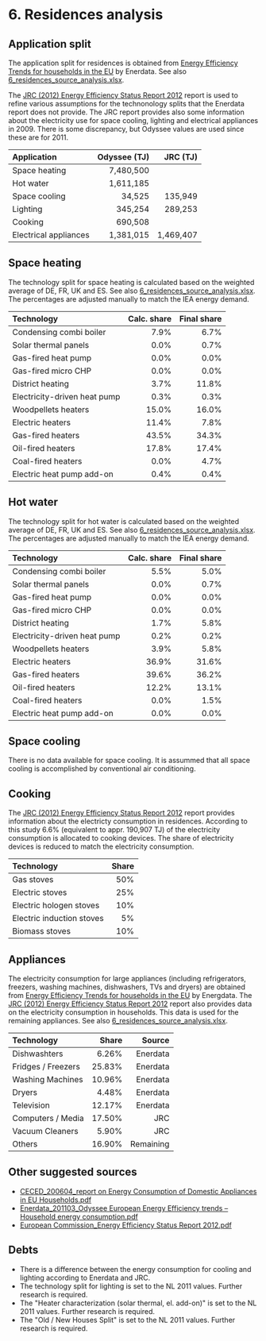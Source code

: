 # 6. Residences analysis

## Application split

The application split for residences is obtained from [Energy Efficiency Trends for households in the EU](http://www.odyssee-mure.eu/publications/efficiency-by-sector/household/) by Enerdata. See also [6_residences_source_analysis.xlsx](6_residences_source_analysis.xlsx).

The [JRC (2012) Energy Efficiency Status Report 2012](http://iet.jrc.ec.europa.eu/energyefficiency/sites/energyefficiency/files/energy-efficiency-status-report-2012.pdf) report is used to refine various assumptions for the technonology splits that the Enerdata report does not provide. The JRC report provides also some information about the electricity use for space cooling, lighting and electrical appliances in 2009. There is some discrepancy, but Odyssee values are used since these are for 2011.

| Application           | Odyssee (TJ) | JRC (TJ)     |
| :-------------------- | -----------: | -----------: |
| Space heating         |    7,480,500 |              |
| Hot water             |    1,611,185 |              |
| Space cooling         |       34,525 |      135,949 |
| Lighting              |      345,254 |      289,253 |
| Cooking               |      690,508 |              |
| Electrical appliances |    1,381,015 |    1,469,407 |


## Space heating 

The technology split for space heating is calculated based on the weighted average of DE, FR, UK and ES. See also [6_residences_source_analysis.xlsx](6_residences_source_analysis.xlsx). The percentages are adjusted manually to match the IEA energy demand. 

| Technology                    | Calc. share | Final share |
| :---------------------------- | ----------: | ----------: |
| Condensing combi boiler       |        7.9% |        6.7% |
| Solar thermal panels          |        0.0% |        0.7% | 
| Gas-fired heat pump           |        0.0% |        0.0% |
| Gas-fired micro CHP           |        0.0% |        0.0% |
| District heating              |        3.7% |       11.8% |
| Electricity-driven heat pump  |        0.3% |        0.3% |
| Woodpellets heaters           |       15.0% |       16.0% |
| Electric heaters              |       11.4% |        7.8% |
| Gas-fired heaters             |       43.5% |       34.3% |
| Oil-fired heaters             |       17.8% |       17.4% |
| Coal-fired heaters            |        0.0% |        4.7% |
| Electric heat pump add-on     |        0.4% |        0.4% |


## Hot water

The technology split for hot water is calculated based on the weighted average of DE, FR, UK and ES. See also [6_residences_source_analysis.xlsx](6_residences_source_analysis.xlsx). The percentages are adjusted manually to match the IEA energy demand.

| Technology                    | Calc. share | Final share |
| :---------------------------- | ----------: | ----------: |
| Condensing combi boiler       |        5.5% |        5.0% |
| Solar thermal panels          |        0.0% |        0.7% |
| Gas-fired heat pump           |        0.0% |        0.0% |
| Gas-fired micro CHP           |        0.0% |        0.0% |
| District heating              |        1.7% |        5.8% |
| Electricity-driven heat pump  |        0.2% |        0.2% |
| Woodpellets heaters           |        3.9% |        5.8% |
| Electric heaters              |       36.9% |       31.6% |
| Gas-fired heaters             |       39.6% |       36.2% |
| Oil-fired heaters             |       12.2% |       13.1% |
| Coal-fired heaters            |        0.0% |        1.5% |
| Electric heat pump add-on     |        0.0% |        0.0% |


## Space cooling

There is no data available for space cooling. It is assummed that all space cooling is accomplished by conventional air conditioning.


## Cooking

The [JRC (2012) Energy Efficiency Status Report 2012](http://iet.jrc.ec.europa.eu/energyefficiency/sites/energyefficiency/files/energy-efficiency-status-report-2012.pdf) report provides information about the electricty consumption in residences. According to this study 6.6%  (equivalent to appr. 190,907 TJ) of the electricity consumption is allocated to cooking devices. The share of electricity devices is reduced to match the electricity consumption.

| Technology                | Share |
| :------------------------ | ----: |
| Gas stoves                |   50% |
| Electric stoves           |   25% |
| Electric hologen stoves   |   10% |
| Electric induction stoves |    5% |
| Biomass stoves            |   10% |


## Appliances

The electricity consumption for large appliances (including refrigerators, freezers, washing machines, dishwashers, TVs and dryers) are obtained from [Energy Efficiency Trends for households in the EU](http://www.odyssee-mure.eu/publications/efficiency-by-sector/household/) by Energdata. The [JRC (2012) Energy Efficiency Status Report 2012](http://iet.jrc.ec.europa.eu/energyefficiency/sites/energyefficiency/files/energy-efficiency-status-report-2012.pdf) report also provides data on the electricity consumption in households. This data is used for the remaining appliances. See also [6_residences_source_analysis.xlsx](6_residences_source_analysis.xlsx). 

| Technology         | Share  | Source    |
| :------------------| -----: | --------: |
| Dishwashters       |  6.26% | Enerdata  |
| Fridges / Freezers | 25.83% | Enerdata  |
| Washing Machines   | 10.96% | Enerdata  |
| Dryers             |  4.48% | Enerdata  |
| Television         | 12.17% | Enerdata  |
| Computers / Media  | 17.50% | JRC       |
| Vacuum Cleaners    |  5.90% | JRC       |
| Others             | 16.90% | Remaining |


## Other suggested sources

- [CECED_200604_report on Energy Consumption of Domestic Appliances in EU Households.pdf](http://refman.et-model.com/publications/1843)
- [Enerdata_201103_Odyssee European Energy Efficiency trends – Household energy consumption.pdf](http://refman.et-model.com/publications/1842)
- [European Commission_Energy Efficiency Status Report 2012.pdf](http://refman.et-model.com/publications/1844)


## Debts

- There is a difference between the energy consumption for cooling and lighting according to Enerdata and JRC.
- The technology split for lighting is set to the NL 2011 values. Further research is required.
- The "Heater characterization (solar thermal, el. add-on)" is set to the NL 2011 values. Further research is required.
- The "Old / New Houses Split" is set to the NL 2011 values. Further research is required. 


